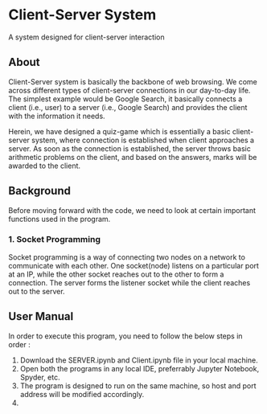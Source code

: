 
# Client-Server System

A system designed for client-server interaction




## About

Client-Server system is basically the backbone of web browsing. We come across different types of client-server connections in our day-to-day life. The simplest example would be Google Search, it basically connects a client (i.e., user) to a server (i.e., Google Search) and provides the client with the information it needs.

Herein, we have designed a quiz-game which is essentially a basic client-server system, where connection is established when client approaches a server. As soon as the connection is established, the server throws basic arithmetic problems on the client, and based on the answers, marks will be awarded to the client.
## Background

Before moving forward with the code, we need to look at certain important functions used in the program.

### 1. Socket Programming

Socket programming is a way of connecting two nodes on a network to communicate with each other. One socket(node) listens on a particular port at an IP, while the other socket reaches out to the other to form a connection. The server forms the listener socket while the client reaches out to the server. 
## User Manual

In order to execute this program, you need to follow the below steps in order :

1. Download the SERVER.ipynb and Client.ipynb file in your local machine.
2. Open both the programs in any local IDE, preferrably Jupyter Notebook, Spyder, etc.
3. The program is designed to run on the same machine, so host and port address will be modified accordingly.
4. 